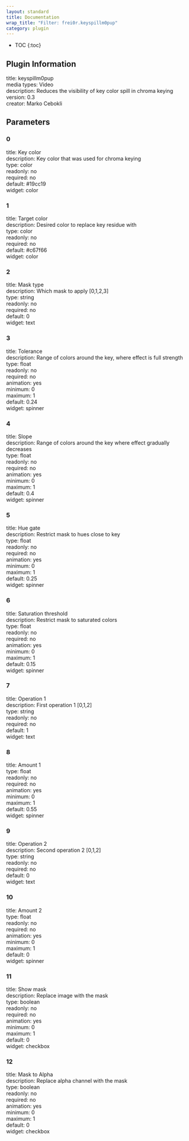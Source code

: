 ```yaml
---
layout: standard
title: Documentation
wrap_title: "Filter: frei0r.keyspillm0pup"
category: plugin
---
```

* TOC
{:toc}

## Plugin Information

title: keyspillm0pup  
media types:
Video  
description: Reduces the visibility of key color spill in chroma keying  
version: 0.3  
creator: Marko Cebokli  

## Parameters

### 0

title: Key color    
description:
Key color that was used for chroma keying  
type: color  
readonly: no  
required: no  
default: #19cc19  
widget: color  

### 1

title: Target color    
description:
Desired color to replace key residue with  
type: color  
readonly: no  
required: no  
default: #c67f66  
widget: color  

### 2

title: Mask type    
description:
Which mask to apply [0,1,2,3]  
type: string  
readonly: no  
required: no  
default: 0  
widget: text  

### 3

title: Tolerance    
description:
Range of colors around the key, where effect is full strength  
type: float  
readonly: no  
required: no  
animation: yes  
minimum: 0  
maximum: 1  
default: 0.24  
widget: spinner  

### 4

title: Slope    
description:
Range of colors around the key where effect gradually decreases  
type: float  
readonly: no  
required: no  
animation: yes  
minimum: 0  
maximum: 1  
default: 0.4  
widget: spinner  

### 5

title: Hue gate    
description:
Restrict mask to hues close to key  
type: float  
readonly: no  
required: no  
animation: yes  
minimum: 0  
maximum: 1  
default: 0.25  
widget: spinner  

### 6

title: Saturation threshold    
description:
Restrict mask to saturated colors  
type: float  
readonly: no  
required: no  
animation: yes  
minimum: 0  
maximum: 1  
default: 0.15  
widget: spinner  

### 7

title: Operation 1    
description:
First operation 1 [0,1,2]  
type: string  
readonly: no  
required: no  
default: 1  
widget: text  

### 8

title: Amount 1    
type: float  
readonly: no  
required: no  
animation: yes  
minimum: 0  
maximum: 1  
default: 0.55  
widget: spinner  

### 9

title: Operation 2    
description:
Second operation 2 [0,1,2]  
type: string  
readonly: no  
required: no  
default: 0  
widget: text  

### 10

title: Amount 2    
type: float  
readonly: no  
required: no  
animation: yes  
minimum: 0  
maximum: 1  
default: 0  
widget: spinner  

### 11

title: Show mask    
description:
Replace image with the mask  
type: boolean  
readonly: no  
required: no  
animation: yes  
minimum: 0  
maximum: 1  
default: 0  
widget: checkbox  

### 12

title: Mask to Alpha    
description:
Replace alpha channel with the mask  
type: boolean  
readonly: no  
required: no  
animation: yes  
minimum: 0  
maximum: 1  
default: 0  
widget: checkbox  

